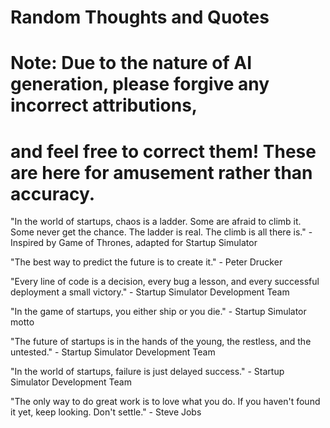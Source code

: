 # Random Thoughts and Quotes
#
# Note: Due to the nature of AI generation, please forgive any incorrect attributions,
# and feel free to correct them! These are here for amusement rather than accuracy.

"In the world of startups, chaos is a ladder. Some are afraid to climb it. Some never get the chance. The ladder is real. The climb is all there is." - Inspired by Game of Thrones, adapted for Startup Simulator

"The best way to predict the future is to create it." - Peter Drucker

"Every line of code is a decision, every bug a lesson, and every successful deployment a small victory." - Startup Simulator Development Team

"In the game of startups, you either ship or you die." - Startup Simulator motto

"The future of startups is in the hands of the young, the restless, and the untested." - Startup Simulator Development Team

"In the world of startups, failure is just delayed success." - Startup Simulator Development Team

"The only way to do great work is to love what you do. If you haven't found it yet, keep looking. Don't settle." - Steve Jobs

